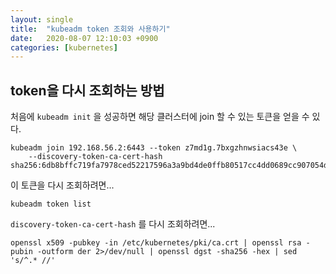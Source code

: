 ```yaml
---
layout: single
title:  "kubeadm token 조회와 사용하기"
date:   2020-08-07 12:10:03 +0900
categories: [kubernetes]
---
```


## token을 다시 조회하는 방법
처음에 `kubeadm init` 을 성공하면 해당 클러스터에 join 할 수 있는
토큰을 얻을 수 있다.
```
kubeadm join 192.168.56.2:6443 --token z7md1g.7bxgzhnwsiacs43e \
    --discovery-token-ca-cert-hash sha256:6db8bffc719fa7978ced52217596a3a9bd4de0ffb80517cc4dd0689cc907054d
```

이 토큰을 다시 조회하려면...
```
kubeadm token list
``` 
 
`discovery-token-ca-cert-hash` 를 다시 조회하려면...
```
openssl x509 -pubkey -in /etc/kubernetes/pki/ca.crt | openssl rsa -pubin -outform der 2>/dev/null | openssl dgst -sha256 -hex | sed 's/^.* //'
```




